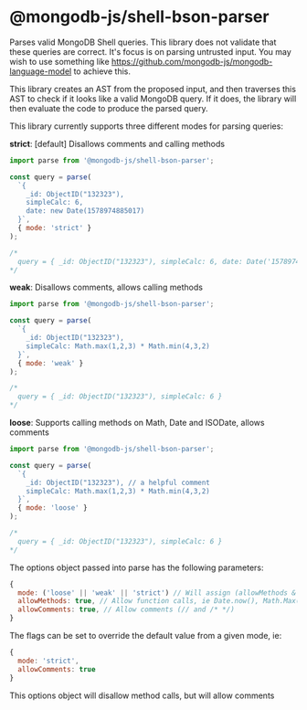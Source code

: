 # @mongodb-js/shell-bson-parser

Parses valid MongoDB Shell queries.
This library does not validate that these queries are correct. It's focus is on parsing untrusted input. You may wish to use something like https://github.com/mongodb-js/mongodb-language-model to achieve this.

This library creates an AST from the proposed input, and then traverses this AST to check if it looks like a valid MongoDB query. If it does, the library will then evaluate the code to produce the parsed query.

This library currently supports three different modes for parsing queries:

**strict**: [default] Disallows comments and calling methods

```javascript
import parse from '@mongodb-js/shell-bson-parser';

const query = parse(
  `{
    _id: ObjectID("132323"),
    simpleCalc: 6,
    date: new Date(1578974885017)
  }`,
  { mode: 'strict' }
);

/*
  query = { _id: ObjectID("132323"), simpleCalc: 6, date: Date('1578974885017') }
*/
```

**weak**: Disallows comments, allows calling methods

```javascript
import parse from '@mongodb-js/shell-bson-parser';

const query = parse(
  `{
    _id: ObjectID("132323"),
    simpleCalc: Math.max(1,2,3) * Math.min(4,3,2)
  }`,
  { mode: 'weak' }
);

/*
  query = { _id: ObjectID("132323"), simpleCalc: 6 }
*/
```

**loose**: Supports calling methods on Math, Date and ISODate, allows comments

```javascript
import parse from '@mongodb-js/shell-bson-parser';

const query = parse(
  `{
    _id: ObjectID("132323"), // a helpful comment
    simpleCalc: Math.max(1,2,3) * Math.min(4,3,2)
  }`,
  { mode: 'loose' }
);

/*
  query = { _id: ObjectID("132323"), simpleCalc: 6 }
*/
```

The options object passed into parse has the following parameters:

```javascript
{
  mode: ('loose' || 'weak' || 'strict') // Will assign (allowMethods & allowComments) for you
  allowMethods: true, // Allow function calls, ie Date.now(), Math.Max(), (new Date()).getFullYear()
  allowComments: true, // Allow comments (// and /* */)
}
```

The flags can be set to override the default value from a given mode, ie:

```javascript
{
  mode: 'strict',
  allowComments: true
}
```

This options object will disallow method calls, but will allow comments
